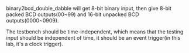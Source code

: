 binary2bcd_double_dabble will get 8-bit binary input, then give 8-bit packed BCD outputs(00\~99) and 16-bit unpacked BCD outputs(0000\~0909). 

The testbench should be time-independent, which means that the testing input should be independent of time, it should be an event trigger(in this lab, it's a clock trigger).
